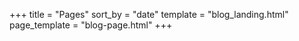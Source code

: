 +++
title = "Pages"
sort_by = "date"
template = "blog_landing.html"
page_template = "blog-page.html"
+++